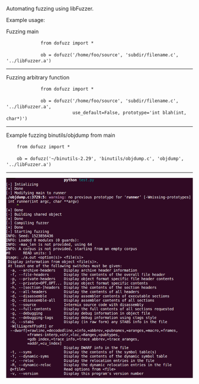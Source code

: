 Automating fuzzing using libFuzzer.

Example usage:

Fuzzing main

                 from dofuzz import *

                 ob = dofuzz('/home/foo/source', 'subdir/filename.c', '../libFuzzer.a')

-------------------------------------------------------------------------------------------

                 
Fuzzing arbitrary function

                 from dofuzz import *

                 ob = dofuzz('/home/foo/source', 'subdir/filename.c', '../libFuzzer.a',
                             use_default=False, prototype='int blah(int, char*)')

-------------------------------------------------------------------------------------------


Example fuzzing binutils/objdump from main

		from dofuzz import *

		ob = dofuzz('~/binutils-2.29', 'binutils/objdump.c', 'objdump', '../libFuzzer.a')

-------------------------------------------------------------------------------------------

![Alt text](./Output_1.png?raw=true "Output of fuzzing objdump from main")
